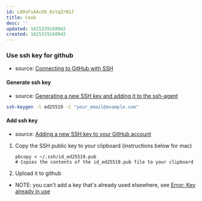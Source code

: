 ```yaml
---
id: L80sFsAAcOO_0ztqZrN1J
title: Cook
desc: ''
updated: 1625329160942
created: 1625329160942
---
```


### Use ssh key for github
- source: [Connecting to GitHub with SSH](https://docs.github.com/en/github/authenticating-to-github/connecting-to-github-with-ssh)



#### Generate ssh key
- source: [Generating a new SSH key and adding it to the ssh-agent](https://docs.github.com/en/free-pro-team@latest/github/authenticating-to-github/generating-a-new-ssh-key-and-adding-it-to-the-ssh-agent)

```bash
ssh-keygen -t ed25519 -C "your_email@example.com"
```

#### Add ssh key

- source: [Adding a new SSH key to your GitHub account](https://docs.github.com/en/free-pro-team@latest/github/authenticating-to-github/adding-a-new-ssh-key-to-your-github-account)

1. Copy the SSH public key to your clipboard (instructions below for mac)
    ```
    pbcopy < ~/.ssh/id_ed25519.pub
    # Copies the contents of the id_ed25519.pub file to your clipboard
    ```
1. Upload it to github

- NOTE: you can't add a key that's already used elsewhere, see [Error: Key already in use](https://docs.github.com/en/free-pro-team@latest/github/authenticating-to-github/error-key-already-in-use)
